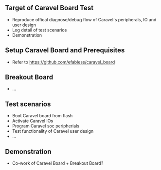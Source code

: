 ## Target of Caravel Board Test 
* Reproduce offical diagnose/debug flow of Caravel's peripherals, IO and user design
* Log detail of test scenarios
* Demonstration

## Setup Caravel Board and Prerequisites
* Refer to https://github.com/efabless/caravel_board

## Breakout Board
* ...

## Test scenarios
* Boot Caravel board from flash
* Activate Caravel IOs
* Program Caravel soc peripherials
* Test functionality of Caravel user design
* ...

## Demonstration
* Co-work of Caravel Board + Breakout Board?
